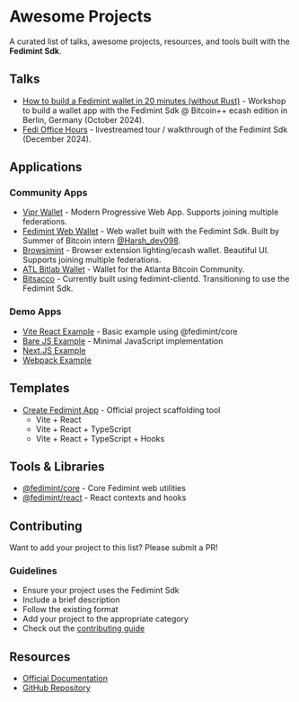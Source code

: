 # Awesome Projects

A curated list of talks, awesome projects, resources, and tools built with the **Fedimint Sdk**.

## Talks

- [How to build a Fedimint wallet in 20 minutes (without Rust)](https://www.youtube.com/watch?v=KCZ6y2ufavw) - Workshop to build a wallet app with the Fedimint Sdk @ Bitcoin++ ecash edition in Berlin, Germany (October 2024).
- [Fedi Office Hours](https://www.youtube.com/watch?v=fvB-LzI_BzI) - livestreamed tour / walkthrough of the Fedimint Sdk (December 2024).

## Applications

### Community Apps

- [Vipr Wallet](https://github.com/ngutech21/vipr-wallet) - Modern Progressive Web App. Supports joining multiple federations.
- [Fedimint Web Wallet](https://github.com/Harshdev098/fedimint-web-wallet) - Web wallet built with the Fedimint Sdk. Built by Summer of Bitcoin intern [@Harsh_dev098](https://x.com/Harsh_dev098).
- [Browsimint](https://github.com/IroncladDev/browsimint) - Browser extension lighting/ecash wallet. Beautiful UI. Supports joining multiple federations.
- [ATL Bitlab Wallet](https://github.com/ATLBitLab/wallet) - Wallet for the Atlanta Bitcoin Community.
- [Bitsacco](https://bitsacco.com/) - Currently built using fedimint-clientd. Transitioning to use the Fedimint Sdk.

### Demo Apps

- [Vite React Example](https://web.fedimint.org/examples/vite-react) - Basic example using @fedimint/core
- [Bare JS Example](https://web.fedimint.org/examples/bare-js) - Minimal JavaScript implementation
- [Next.JS Example](https://web.fedimint.org/examples/next-js)
- [Webpack Example](https://web.fedimint.org/examples/webpack-app)

## Templates

- [Create Fedimint App](https://github.com/fedimint/fedimint-sdk/tree/main/packages/create-fedimint-app) - Official project scaffolding tool
  - Vite + React
  - Vite + React + TypeScript
  - Vite + React + TypeScript + Hooks

## Tools & Libraries

- [@fedimint/core](https://web.fedimint.org/core/FedimintWallet/) - Core Fedimint web utilities
- [@fedimint/react](https://github.com/fedimint/fedimint-sdk/tree/main/packages/react) - React contexts and hooks

## Contributing

Want to add your project to this list? Please submit a PR!

### Guidelines

- Ensure your project uses the Fedimint Sdk
- Include a brief description
- Follow the existing format
- Add your project to the appropriate category
- Check out the [contributing guide](https://web.fedimint.org/core/dev/contributing)

## Resources

- [Official Documentation](https://web.fedimint.org)
- [GitHub Repository](https://github.com/fedimint/fedimint-sdk)
